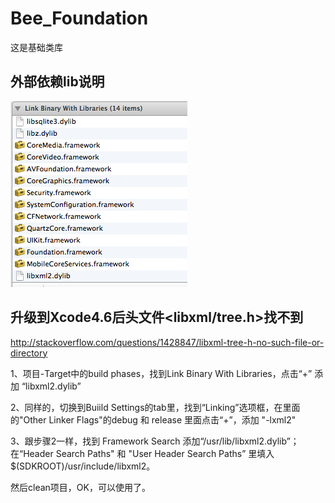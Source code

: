 # Bee_Foundation

这是基础类库


## 外部依赖lib说明

![外部依赖lib说明](src/doc/dep.png)


## 升级到Xcode4.6后头文件<libxml/tree.h>找不到
http://stackoverflow.com/questions/1428847/libxml-tree-h-no-such-file-or-directory

1、项目-Target中的build phases，找到Link Binary With Libraries，点击“+” 添加 “libxml2.dylib”

2、同样的，切换到Buiild Settings的tab里，找到“Linking”选项框，在里面的"Other Linker Flags"的debug 和 release 里面点击“+”，添加 "-lxml2"

3、跟步骤2一样，找到 Framework Search 添加“/usr/lib/libxml2.dylib”；
在“Header Search Paths" 和 "User Header Search Paths” 里填入$(SDKROOT)/usr/include/libxml2。

然后clean项目，OK，可以使用了。
